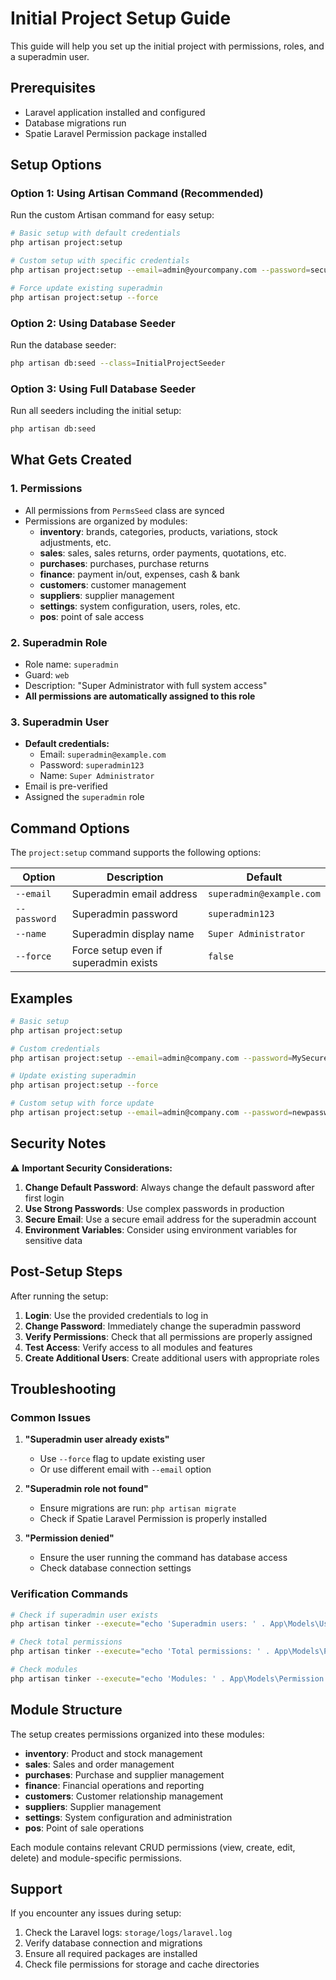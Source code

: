 # Initial Project Setup Guide

This guide will help you set up the initial project with permissions, roles, and a superadmin user.

## Prerequisites

- Laravel application installed and configured
- Database migrations run
- Spatie Laravel Permission package installed

## Setup Options

### Option 1: Using Artisan Command (Recommended)

Run the custom Artisan command for easy setup:

```bash
# Basic setup with default credentials
php artisan project:setup

# Custom setup with specific credentials
php artisan project:setup --email=admin@yourcompany.com --password=securepassword123 --name="Your Name"

# Force update existing superadmin
php artisan project:setup --force
```

### Option 2: Using Database Seeder

Run the database seeder:

```bash
php artisan db:seed --class=InitialProjectSeeder
```

### Option 3: Using Full Database Seeder

Run all seeders including the initial setup:

```bash
php artisan db:seed
```

## What Gets Created

### 1. Permissions

- All permissions from `PermsSeed` class are synced
- Permissions are organized by modules:
    - **inventory**: brands, categories, products, variations, stock adjustments, etc.
    - **sales**: sales, sales returns, order payments, quotations, etc.
    - **purchases**: purchases, purchase returns
    - **finance**: payment in/out, expenses, cash & bank
    - **customers**: customer management
    - **suppliers**: supplier management
    - **settings**: system configuration, users, roles, etc.
    - **pos**: point of sale access

### 2. Superadmin Role

- Role name: `superadmin`
- Guard: `web`
- Description: "Super Administrator with full system access"
- **All permissions are automatically assigned to this role**

### 3. Superadmin User

- **Default credentials:**
    - Email: `superadmin@example.com`
    - Password: `superadmin123`
    - Name: `Super Administrator`
- Email is pre-verified
- Assigned the `superadmin` role

## Command Options

The `project:setup` command supports the following options:

| Option       | Description                           | Default                  |
| ------------ | ------------------------------------- | ------------------------ |
| `--email`    | Superadmin email address              | `superadmin@example.com` |
| `--password` | Superadmin password                   | `superadmin123`          |
| `--name`     | Superadmin display name               | `Super Administrator`    |
| `--force`    | Force setup even if superadmin exists | `false`                  |

## Examples

```bash
# Basic setup
php artisan project:setup

# Custom credentials
php artisan project:setup --email=admin@company.com --password=MySecurePass123 --name="John Doe"

# Update existing superadmin
php artisan project:setup --force

# Custom setup with force update
php artisan project:setup --email=admin@company.com --password=newpassword --force
```

## Security Notes

⚠️ **Important Security Considerations:**

1. **Change Default Password**: Always change the default password after first login
2. **Use Strong Passwords**: Use complex passwords in production
3. **Secure Email**: Use a secure email address for the superadmin account
4. **Environment Variables**: Consider using environment variables for sensitive data

## Post-Setup Steps

After running the setup:

1. **Login**: Use the provided credentials to log in
2. **Change Password**: Immediately change the superadmin password
3. **Verify Permissions**: Check that all permissions are properly assigned
4. **Test Access**: Verify access to all modules and features
5. **Create Additional Users**: Create additional users with appropriate roles

## Troubleshooting

### Common Issues

1. **"Superadmin user already exists"**
    - Use `--force` flag to update existing user
    - Or use different email with `--email` option

2. **"Superadmin role not found"**
    - Ensure migrations are run: `php artisan migrate`
    - Check if Spatie Laravel Permission is properly installed

3. **"Permission denied"**
    - Ensure the user running the command has database access
    - Check database connection settings

### Verification Commands

```bash
# Check if superadmin user exists
php artisan tinker --execute="echo 'Superadmin users: ' . App\Models\User::whereHas('roles', function(\$q) { \$q->where('name', 'superadmin'); })->count();"

# Check total permissions
php artisan tinker --execute="echo 'Total permissions: ' . App\Models\Permission::count();"

# Check modules
php artisan tinker --execute="echo 'Modules: ' . App\Models\Permission::distinct()->pluck('module')->implode(', ');"
```

## Module Structure

The setup creates permissions organized into these modules:

- **inventory**: Product and stock management
- **sales**: Sales and order management
- **purchases**: Purchase and supplier management
- **finance**: Financial operations and reporting
- **customers**: Customer relationship management
- **suppliers**: Supplier management
- **settings**: System configuration and administration
- **pos**: Point of sale operations

Each module contains relevant CRUD permissions (view, create, edit, delete) and module-specific permissions.

## Support

If you encounter any issues during setup:

1. Check the Laravel logs: `storage/logs/laravel.log`
2. Verify database connection and migrations
3. Ensure all required packages are installed
4. Check file permissions for storage and cache directories
